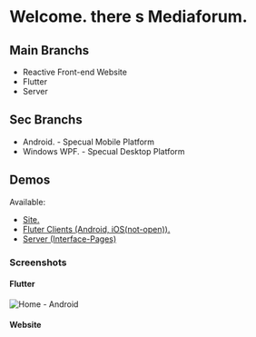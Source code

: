 
# Welcome. there s Mediaforum.


## Main Branchs
 - Reactive Front-end Website
 - Flutter
 - Server
## Sec Branchs
 - Android. - Specual Mobile Platform
 - Windows WPF. - Specual Desktop Platform


## Demos

Available: 
 - [Site.]() 
 - [Fluter Clients (Android, iOS(not-open)).]() 
 - [Server (Interface-Pages)]()

### Screenshots

#### Flutter
![Home - Android](A.png)


#### Website

